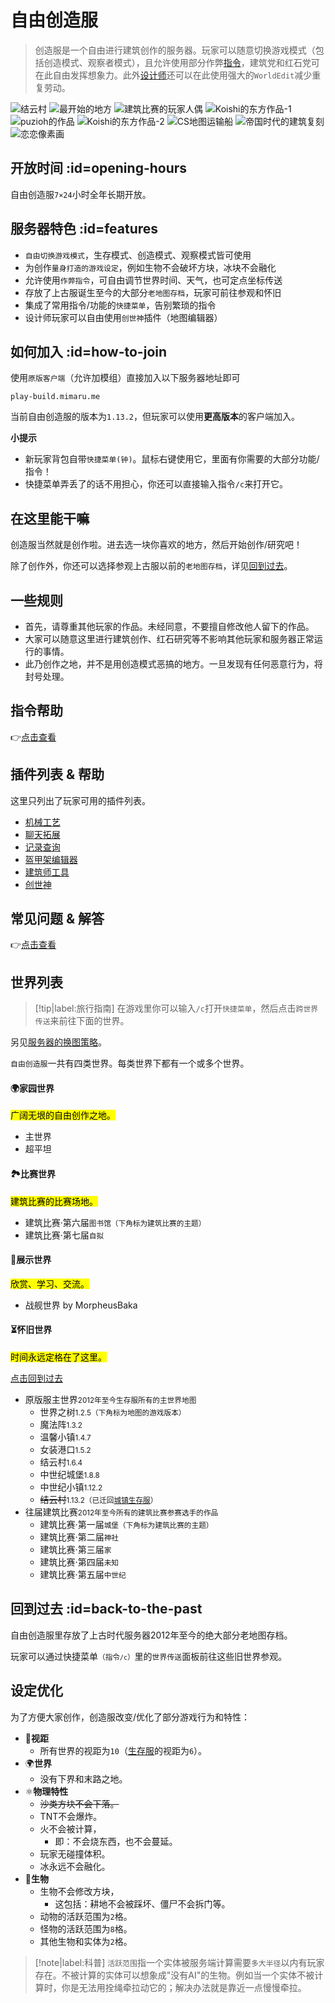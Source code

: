 # 自由创造服

> 创造服是一个自由进行建筑创作的服务器。玩家可以随意切换游戏模式（包括创造模式、观察者模式），且允许使用部分作弊[指令](/welcome/commands.md#creative)，建筑党和红石党可在此自由发挥想象力。此外[设计师](/welcome/groups.md#designer)还可以在此使用强大的`WorldEdit`减少重复劳动。

![结云村](../assets/images/build/build-1.jpg ':class=img-small')
![最开始的地方](../assets/images/build/build-2.jpg ':class=img-small')
![建筑比赛的玩家人偶](../assets/images/build/build-3.jpg ':class=img-small')
![Koishi的东方作品-1](../assets/images/build/build-4.jpg ':class=img-small')
![puzioh的作品](../assets/images/build/build-5.jpg ':class=img-small')
![Koishi的东方作品-2](../assets/images/build/build-6.jpg ':class=img-small')
![CS地图运输船](../assets/images/build/build-7.jpg ':class=img-small')
![帝国时代的建筑复刻](../assets/images/build/build-8.jpg ':class=img-small')
![恋恋像素画](../assets/images/build/build-9.jpg ':class=img-small')

## 开放时间 :id=opening-hours

自由创造服`7×24`小时全年长期开放。

## 服务器特色 :id=features

- `自由切换游戏模式`，生存模式、创造模式、观察模式皆可使用
- 为创作`量身打造的游戏设定`，例如生物不会破坏方块，冰块不会融化
- 允许使用`作弊指令`，可自由调节世界时间、天气，也可定点坐标传送
- 存放了上古服诞生至今的大部分`老地图存档`，玩家可前往参观和怀旧
- 集成了常用指令/功能的`快捷菜单`，告别繁琐的指令
- 设计师玩家可以自由使用`创世神`插件（地图编辑器）

## 如何加入 :id=how-to-join

使用`原版客户端`（允许加模组）直接加入以下服务器地址即可

    play-build.mimaru.me

当前自由创造服的版本为`1.13.2`，但玩家可以使用**更高版本**的客户端加入。

**小提示**

- 新玩家背包自带`快捷菜单(钟)`。<kbd>鼠标右键</kbd>使用它，里面有你需要的大部分功能/指令！
- 快捷菜单弄丢了的话不用担心，你还可以直接输入指令`/c`来打开它。

## 在这里能干嘛

创造服当然就是创作啦。进去选一块你喜欢的地方，然后开始创作/研究吧！

除了创作外，你还可以选择参观上古服以前的`老地图存档`，详见[回到过去](#back-to-the-past)。

## 一些规则

- 首先，请尊重其他玩家的作品。未经同意，不要擅自修改他人留下的作品。
- 大家可以随意这里进行建筑创作、红石研究等不影响其他玩家和服务器正常运行的事情。
- 此乃创作之地，并不是用创造模式恶搞的地方。一旦发现有任何恶意行为，将封号处理。

## 指令帮助

👉[点击查看](/welcome/commands.md)

## 插件列表 & 帮助

这里只列出了玩家可用的插件列表。

- [机械工艺](/plugins/craftbook.md)
- [聊天拓展](/plugins/chatutil.md)
- [记录查询](/plugins/logblock.md)
- [盔甲架编辑器](/plugins/ast.md)
- [建筑师工具](/plugins/bu.md)
- [创世神](http://mineplugin.org/WorldEdit)

## 常见问题 & 解答

👉[点击查看](/mc-servers/creative/faq.md)

## 世界列表

> [!tip|label:旅行指南]
> 在游戏里你可以输入`/c`打开`快捷菜单`，然后点击`跨世界传送`来前往下面的世界。

另见[服务器的换图策略](/welcome/faq.md#save-policy)。

`自由创造服`一共有四类世界。每类世界下都有一个或多个世界。

<!-- tabs:start -->

#### **🌍家园世界**

<mark>广阔无垠的自由创作之地。</mark>

- 主世界
- 超平坦

#### **🏞比赛世界**

<mark>建筑比赛的比赛场地。</mark>

- 建筑比赛·第六届<small>图书馆（下角标为建筑比赛的主题）</small>
- 建筑比赛·第七届<small>自拟</small>

#### **🌟展示世界**

<mark>欣赏、学习、交流。</mark>

- 战舰世界 by MorpheusBaka

#### **⏳怀旧世界**

<mark>时间永远定格在了这里。</mark>

[点击回到过去](#back-to-the-past)

- 原版服主世界<small>2012年至今生存服所有的主世界地图</small>
  - 世界之树<small>1.2.5（下角标为地图的游戏版本）</small>
  - 魔法阵<small>1.3.2</small>
  - 温馨小镇<small>1.4.7</small>
  - 女装港口<small>1.5.2</small>
  - 结云村<small>1.6.4</small>
  - 中世纪城堡<small>1.8.8</small>
  - 中世纪小镇<small>1.12.2</small>
  - ~~结云村~~<small>1.13.2（已迁回[城镇生存服](/mc-servers/survival.md)）</small>
- 往届建筑比赛<small>2012年至今所有的建筑比赛参赛选手的作品</small>
  - 建筑比赛·第一届<small>城堡（下角标为建筑比赛的主题）</small>
  - 建筑比赛·第二届<small>神社</small>
  - 建筑比赛·第三届<small>家</small>
  - 建筑比赛·第四届<small>未知</small>
  - 建筑比赛·第五届<small>中世纪</small>

<!-- tabs:end -->

## 回到过去 :id=back-to-the-past

自由创造服里存放了上古时代服务器2012年至今的绝大部分老地图存档。

玩家可以通过快捷菜单<small>（指令`/c`）</small>里的`世界传送`面板前往这些旧世界参观。

## 设定优化

为了方便大家创作，创造服改变/优化了部分游戏行为和特性：

- 👀**视距**
  - 所有世界的视距为`10`（[生存服](#survival)的视距为`6`）。
- 🌍**世界**
  - 没有下界和末路之地。
- ⚛️**物理特性**
  - ~~沙类方块不会下落。~~
  - TNT不会爆炸。
  - 火不会被计算，
    - 即：不会烧东西，也不会蔓延。
  - 玩家无碰撞体积。
  - 冰永远不会融化。
- 🐒**生物**
  - 生物不会修改方块，
    - 这包括：耕地不会被踩坏、僵尸不会拆门等。
  - 动物的活跃范围为`2`格。
  - 怪物的活跃范围为`8`格。
  - 其他生物和实体为`2`格。

> [!note|label:科普]
> `活跃范围`指一个实体被服务端计算需要`多大半径`以内有玩家存在。不被计算的实体可以想象成"没有AI"的生物。例如当一个实体不被计算时，你是无法用拴绳牵拉动它的；解决办法就是靠近一点慢慢牵拉。

[the_overworld]: https://minecraft-zh.gamepedia.com/%E4%B8%BB%E4%B8%96%E7%95%8C
[the_nether]: https://minecraft-zh.gamepedia.com/%E4%B8%8B%E7%95%8C
[the_end]: https://minecraft-zh.gamepedia.com/%E6%9C%AB%E8%B7%AF%E4%B9%8B%E5%9C%B0
[superflat]: https://minecraft-zh.gamepedia.com/%E8%B6%85%E5%B9%B3%E5%9D%A6%E4%B8%96%E7%95%8C
[bbs]: http://bbs.mimaru.me/
